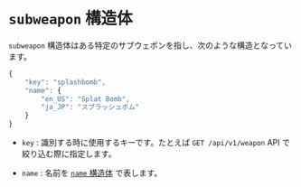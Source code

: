`subweapon` 構造体
==================

`subweapon` 構造体はある特定のサブウェポンを指し、次のような構造となっています。

```js
{
    "key": "splashbomb",
    "name": {
        "en_US": "Splat Bomb",
        "ja_JP": "スプラッシュボム"
    }
}
```

* `key` : 識別する時に使用するキーです。たとえば `GET /api/v1/weapon` API で絞り込む際に指定します。

* `name` : 名前を [`name` 構造体](name.md) で表します。
